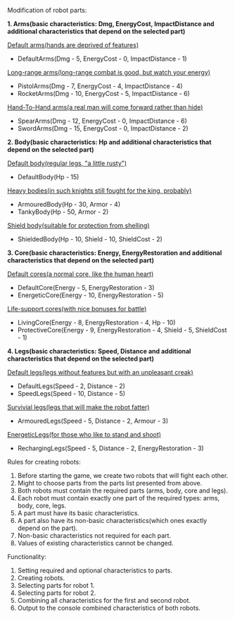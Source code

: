 Modification of robot parts:

**1. Arms(basic characteristics: Dmg, EnergyCost, ImpactDistance and additional characteristics that depend on the selected part)**

<u>Default arms(hands are deprived of features)</u>
- DefaultArms(Dmg - 5, EnergyCost - 0, ImpactDistance - 1)

<u>Long-range arms(long-range combat is good, but watch your energy)</u>
- PistolArms(Dmg - 7, EnergyCost - 4, ImpactDistance - 4)
- RocketArms(Dmg - 10, EnergyCost - 5, ImpactDistance - 6)

<u>Hand-To-Hand arms(a real man will come forward rather than hide)</u>
- SpearArms(Dmg - 12, EnergyCost - 0, ImpactDistance - 6)
- SwordArms(Dmg - 15, EnergyCost - 0, ImpactDistance - 2)

**2. Body(basic characteristics: Hp and additional characteristics that depend on the selected part)**

<u>Default body(regular legs, "a little rusty")</u>
- DefaultBody(Hp - 15)

<u>Heavy bodies(in such knights still fought for the king, probably)</u>
- ArmouredBody(Hp - 30, Armor - 4)
- TankyBody(Hp - 50, Armor - 2)

<u>Shield body(suitable for protection from shelling)</u>
- ShieldedBody(Hp - 10, Shield - 10, ShieldCost - 2)

**3. Core(basic characteristics: Energy, EnergyRestoration and additional characteristics that depend on the selected part)**

<u>Default cores(a normal core, like the human heart)</u>
- DefaultCore(Energy - 5, EnergyRestoration - 3)
- EnergeticCore(Energy - 10, EnergyRestoration - 5)

<u>Life-support cores(with nice bonuses for battle)</u>
- LivingCore(Energy - 8, EnergyRestoration - 4, Hp - 10)
- ProtectiveCore(Energy - 9, EnergyRestoration - 4, Shield - 5, ShieldCost - 1)

**4. Legs(basic characteristics: Speed, Distance and additional characteristics that depend on the selected part)**

<u>Default legs(legs without features but with an unpleasant creak)</u>
- DefaultLegs(Speed - 2, Distance - 2)
- SpeedLegs(Speed - 10, Distance - 5)

<u>Survivial legs(legs that will make the robot fatter)</u>
- ArmouredLegs(Speed - 5, Distance - 2, Armour - 3)

<u>EnergeticLegs(for those who like to stand and shoot)</u>
- RechargingLegs(Speed - 5, Distance - 2, EnergyRestoration - 3)

Rules for creating robots:

1. Before starting the game, we create two robots that will fight each other.
2. Might to choose parts from the parts list presented from above.
3. Both robots must contain the required parts (arms, body, core and legs).
4. Each robot must contain exactly one part of the required types: arms, body, core, legs.
5. A part must have its basic characteristics.
6. A part also have its non-basic characteristics(which ones exactly depend on the part).
7. Non-basic characteristics not required for each part.
8. Values of existing characteristics cannot be changed.

Functionality:
1. Setting required and optional characteristics to parts.
2. Creating robots.
3. Selecting parts for robot 1.
4. Selecting parts for robot 2.
5. Combining all characteristics for the first and second robot.
6. Output to the console combined characteristics of both robots.